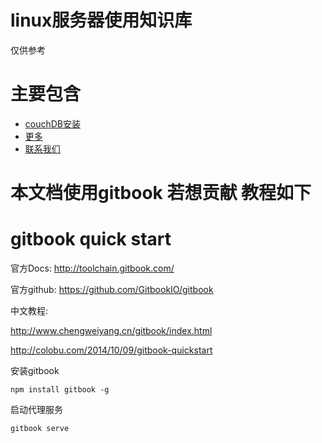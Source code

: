# linux服务器使用知识库

仅供参考

# 主要包含
* [couchDB安装](docs/couchdb.md)
* [更多](docs/moreinfo.md)
* [联系我们](docs/contact.md)

# 本文档使用gitbook 若想贡献 教程如下
# gitbook quick start 

官方Docs: http://toolchain.gitbook.com/  

官方github: https://github.com/GitbookIO/gitbook  


中文教程: 

http://www.chengweiyang.cn/gitbook/index.html  

http://colobu.com/2014/10/09/gitbook-quickstart  


安装gitbook

	npm install gitbook -g

启动代理服务

	gitbook serve





